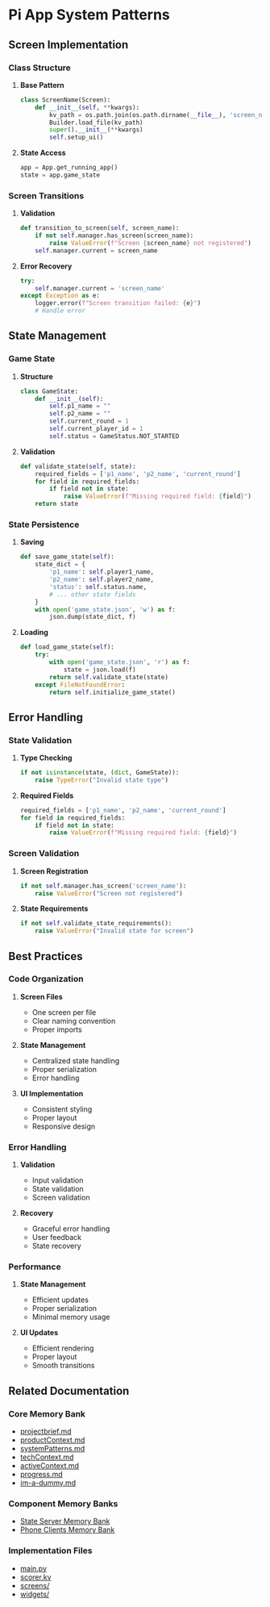 # Pi App System Patterns

## Screen Implementation

### Class Structure

1. **Base Pattern**

   ```python
   class ScreenName(Screen):
       def __init__(self, **kwargs):
           kv_path = os.path.join(os.path.dirname(__file__), 'screen_name.kv')
           Builder.load_file(kv_path)
           super().__init__(**kwargs)
           self.setup_ui()
   ```

2. **State Access**
   ```python
   app = App.get_running_app()
   state = app.game_state
   ```

### Screen Transitions

1. **Validation**

   ```python
   def transition_to_screen(self, screen_name):
       if not self.manager.has_screen(screen_name):
           raise ValueError(f"Screen {screen_name} not registered")
       self.manager.current = screen_name
   ```

2. **Error Recovery**
   ```python
   try:
       self.manager.current = 'screen_name'
   except Exception as e:
       logger.error(f"Screen transition failed: {e}")
       # Handle error
   ```

## State Management

### Game State

1. **Structure**

   ```python
   class GameState:
       def __init__(self):
           self.p1_name = ""
           self.p2_name = ""
           self.current_round = 1
           self.current_player_id = 1
           self.status = GameStatus.NOT_STARTED
   ```

2. **Validation**
   ```python
   def validate_state(self, state):
       required_fields = ['p1_name', 'p2_name', 'current_round']
       for field in required_fields:
           if field not in state:
               raise ValueError(f"Missing required field: {field}")
       return state
   ```

### State Persistence

1. **Saving**

   ```python
   def save_game_state(self):
       state_dict = {
           'p1_name': self.player1_name,
           'p2_name': self.player2_name,
           'status': self.status.name,
           # ... other state fields
       }
       with open('game_state.json', 'w') as f:
           json.dump(state_dict, f)
   ```

2. **Loading**
   ```python
   def load_game_state(self):
       try:
           with open('game_state.json', 'r') as f:
               state = json.load(f)
           return self.validate_state(state)
       except FileNotFoundError:
           return self.initialize_game_state()
   ```

## Error Handling

### State Validation

1. **Type Checking**

   ```python
   if not isinstance(state, (dict, GameState)):
       raise TypeError("Invalid state type")
   ```

2. **Required Fields**
   ```python
   required_fields = ['p1_name', 'p2_name', 'current_round']
   for field in required_fields:
       if field not in state:
           raise ValueError(f"Missing required field: {field}")
   ```

### Screen Validation

1. **Screen Registration**

   ```python
   if not self.manager.has_screen('screen_name'):
       raise ValueError("Screen not registered")
   ```

2. **State Requirements**
   ```python
   if not self.validate_state_requirements():
       raise ValueError("Invalid state for screen")
   ```

## Best Practices

### Code Organization

1. **Screen Files**

   - One screen per file
   - Clear naming convention
   - Proper imports

2. **State Management**

   - Centralized state handling
   - Proper serialization
   - Error handling

3. **UI Implementation**
   - Consistent styling
   - Proper layout
   - Responsive design

### Error Handling

1. **Validation**

   - Input validation
   - State validation
   - Screen validation

2. **Recovery**
   - Graceful error handling
   - User feedback
   - State recovery

### Performance

1. **State Management**

   - Efficient updates
   - Proper serialization
   - Minimal memory usage

2. **UI Updates**
   - Efficient rendering
   - Proper layout
   - Smooth transitions

## Related Documentation

### Core Memory Bank

- [projectbrief.md](../../memory-bank/projectbrief.md)
- [productContext.md](../../memory-bank/productContext.md)
- [systemPatterns.md](../../memory-bank/systemPatterns.md)
- [techContext.md](../../memory-bank/techContext.md)
- [activeContext.md](../../memory-bank/activeContext.md)
- [progress.md](../../memory-bank/progress.md)
- [im-a-dummy.md](../../memory-bank/im-a-dummy.md)

### Component Memory Banks

- [State Server Memory Bank](../../state_server/memory-bank/)
- [Phone Clients Memory Bank](../../phone_clients/memory-bank/)

### Implementation Files

- [main.py](../main.py)
- [scorer.kv](../scorer.kv)
- [screens/](../screens/)
- [widgets/](../widgets/)
